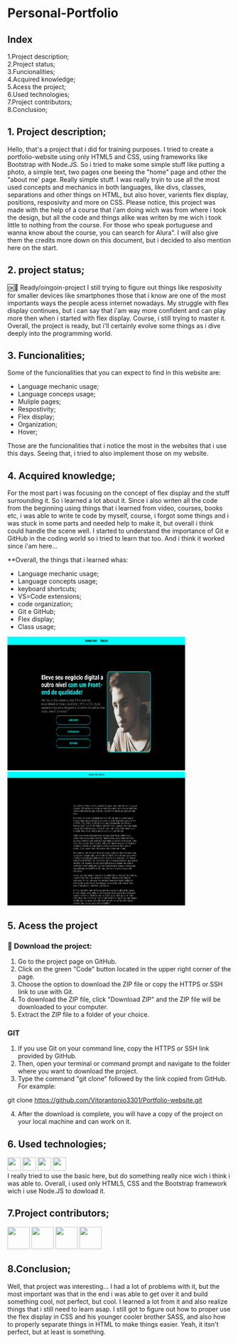 # Personal-Portfolio


## Index

1.Project description;<br>
2.Project status;<br>
3.Funcionalities;<br>
4.Acquired knowledge;<br>
5.Acess the project;<br>
6.Used technologies;<br>
7.Project contributors;<br>
8.Conclusion;<br>

## 1. Project description;
Hello, that's a project that i did for training purposes. I tried to create a portfolio-website using only HTML5 and CSS, using frameworks like Bootstrap with Node.JS.
So i tried to make some simple stuff like putting a photo, a simple text, two pages one beeing the "home" page and other the "about me' page. Really simple stuff.
I was really tryin to use all the most used concepts and mechanics in both languages, like divs, classes, separations and other things on HTML, but also hover, varients
flex display, positions, resposivity and more on CSS. Please notice,  this project was made with the help of a course that i'am doing wich was from where i took the design,
but all the code and things alike was writen by me wich i took little to nothing from the course. For those who speak portuguese and wanna know about the course, you can search
for Alura". I will also give them the credits more down on this document, but i decided to also mention here on the start.

## 2. project status;
🆗🚧 Ready/oingoin-project
I still trying to figure out things like resposivity for smaller devices like smartphones those that i know are one of the most importants ways the people acess internet nowadays.
My struggle with flex display continues, but  i can say that i'am way more confident and can play more then when i started with flex display. Course, i still trying to master it.
Overall, the project is ready, but i'll certainly evolve some things as i dive deeply into the programming world.

## 3. Funcionalities;
Some of the funcionalities that you can expect to find in this website are:
- Language mechanic usage;
- Language conceps usage;
- Muliple pages;
- Respostivity;
- Flex display;
- Organization;
- Hover;

Those are the funcionalities that i notice the most in the websites that i use this days. Seeing that, i tried to also implement those on my website.

## 4. Acquired knowledge;</h2>
For the most part i was focusing on the concept of flex display and the stuff surrounding it. So i learned a lot about it. 
Since i also writen all the code from the beginning using things that i learned from video, courses, books etc, i was able to write te code by myself,
course, i forgot some things and i was stuck in some parts and needed help to make it, but overall i think could handle the scene well.
I started to understand the importance of Git e GitHub in the coding world so i tried to learn that too. And i think it worked since i'am here...

**Overall, the things that i learned whas:
- Language mechanic usage;
- Language concepts usage;
- keyboard shortcuts;
- VS=Code extensions;
- code organization;
- Git e GitHub;
- Flex display;
- Class usage;

<div style="display: inline">
  <img src="Project screenshot.png" alt="Project photo" width="400px" height="300px">
  <img src="Project screenshot (2).png" alt="Project photo" width="400px" height="300px">
</div>

## 5. Acess the project
### 📁 Download the project:

1. Go to the project page on GitHub.
2. Click on the green "Code" button located in the upper right corner of the page.
3. Choose the option to download the ZIP file or copy the HTTPS or SSH link to use with Git.
4. To download the ZIP file, click "Download ZIP" and the ZIP file will be downloaded to your computer. 
5. Extract the ZIP file to a folder of your choice.

### GIT

1. If you use Git on your command line, copy the HTTPS or SSH link provided by GitHub. 
2. Then, open your terminal or command prompt and navigate to the folder where you want to download the project. 
3. Type the command "git clone" followed by the link copied from GitHub. For example:

git clone https://github.com/Vitorantonio3301/Portfolio-website.git

4. After the download is complete, you will have a copy of the project on your local machine and can work on it.

## 6. Used technologies;
 <div>
  <img src="https://cdn.jsdelivr.net/gh/devicons/devicon/icons/css3/css3-original.svg" width="30px" height="30px">
  <img src="https://cdn.jsdelivr.net/gh/devicons/devicon/icons/html5/html5-original.svg" width="30px" height="30px">
  <img src="https://cdn.jsdelivr.net/gh/devicons/devicon/icons/bootstrap/bootstrap-original.svg" width="30px" height="30px">
  <img src="https://cdn.jsdelivr.net/gh/devicons/devicon/icons/nodejs/nodejs-original.svg" width="30px" height="30px">
</div>
I really tried to use the basic here, but do something really nice wich i think i was able to. Overall, i used only HTML5, CSS and the Bootstrap framework wich i use Node.JS to dowload it.

## 7.Project contributors;
<div style="border-radius: 30px;">
    <a href="https://github.com/rafaballerini"><img src="https://avatars.githubusercontent.com/u/54322854?v=4" width="50px" height="50px"></a>
    <a href="https://github.com/alura-cursos"><img src="https://avatars.githubusercontent.com/u/4975968?s=200&v=4" width="50px" height="50px"></a>
    <a href="https://www.linkedin.com/in/guilherme-lima-458925178/"><img src="https://media.licdn.com/dms/image/D4D03AQHKwgj0RSzbbw/profile-displayphoto-shrink_200_200/0/1677677038737?e=1689206400&v=beta&t=kT4fS7v0F849DI4mg-eUS1jIstT1Dpacv36GCFlml4o" width="50px" height="50px"></a>
   <a href="https://github.com/Vitorantonio3301"><img src="https://avatars.githubusercontent.com/u/133539325?s=400&u=78b0578ed08f8d95c7282acbe8f2853d48c678b7&v=4" width="50px" height="50px"></a>
</div>

## 8.Conclusion;
Well, that project was interesting... I had a lot of problems with it, but the most important was that in the end i was able to get over it and build something cool, not perfect, but cool.
I learned a lot from it and also realize things that i still need to learn asap. I still got to figure out how to proper use the flex display in CSS and his younger cooler brother SASS,
and also how to properly separate things in HTML to make things easier. Yeah, it itsn't perfect, but at least is something.



